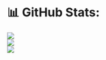 # 📊 GitHub Stats:
![](https://github-readme-stats.vercel.app/api?username=TakaGiSan0&theme=dark&hide_border=false&include_all_commits=false&count_private=false)<br/>
![](https://github-readme-streak-stats.herokuapp.com/?user=TakaGiSan0&theme=dark&hide_border=false)<br/>
![](https://github-readme-stats.vercel.app/api/top-langs/?username=TakaGiSan0&theme=dark&hide_border=false&include_all_commits=false&count_private=false&layout=compact)
